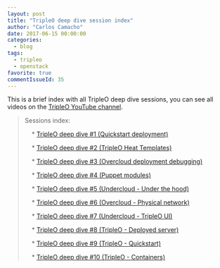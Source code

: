 ```yaml
---
layout: post
title: "TripleO deep dive session index"
author: "Carlos Camacho"
date: 2017-06-15 00:00:00
categories:
  - blog
tags:
  - tripleo
  - openstack
favorite: true
commentIssueId: 35
---
```


This is a brief index with all TripleO deep dive sessions,
you can see all videos on the
[TripleO YouTube channel](https://www.youtube.com/channel/UCNGDxZGwUELpgaBoLvABsTA/).


> Sessions index:
>
> &nbsp;&nbsp;&nbsp; * [TripleO deep dive #1 (Quickstart deployment)](http://www.anstack.com/blog/2016/07/11/tripleo-deep-dive-session-1.html)
>
> &nbsp;&nbsp;&nbsp; * [TripleO deep dive #2 (TripleO Heat Templates)](http://www.anstack.com/blog/2016/07/18/tripleo-deep-dive-session-2.html)
>
> &nbsp;&nbsp;&nbsp; * [TripleO deep dive #3 (Overcloud deployment debugging)](http://www.anstack.com/blog/2016/07/22/tripleo-deep-dive-session-3.html)
>
> &nbsp;&nbsp;&nbsp; * [TripleO deep dive #4 (Puppet modules)](http://www.anstack.com/blog/2016/08/01/tripleo-deep-dive-session-4.html)
>
> &nbsp;&nbsp;&nbsp; * [TripleO deep dive #5 (Undercloud - Under the hood)](http://www.anstack.com/blog/2016/08/05/tripleo-deep-dive-session-5.html)
>
> &nbsp;&nbsp;&nbsp; * [TripleO deep dive #6 (Overcloud - Physical network)](http://www.anstack.com/blog/2016/08/15/tripleo-deep-dive-session-6.html)
>
> &nbsp;&nbsp;&nbsp; * [TripleO deep dive #7 (Undercloud - TripleO UI)](http://www.anstack.com/blog/2017/01/16/tripleo-deep-dive-session-7.html)
>
> &nbsp;&nbsp;&nbsp; * [TripleO deep dive #8 (TripleO - Deployed server)](http://www.anstack.com/blog/2017/05/04/tripleo-deep-dive-session-8.html)
>
> &nbsp;&nbsp;&nbsp; * [TripleO deep dive #9 (TripleO - Quickstart)](http://www.anstack.com/blog/2017/05/05/tripleo-deep-dive-session-9.html)
>
> &nbsp;&nbsp;&nbsp; * [TripleO deep dive #10 (TripleO - Containers)](http://www.anstack.com/blog/2017/06/15/tripleo-deep-dive-session-10.html)
